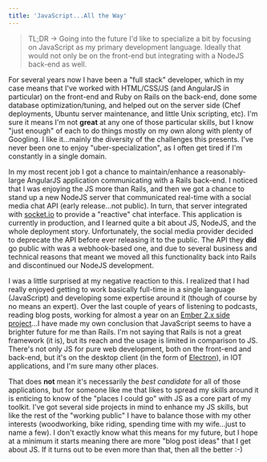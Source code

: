 ```yaml
---
title: 'JavaScript...All the Way'
---
```


> TL;DR → Going into the future I'd like to specialize a bit by focusing on JavaScript as my primary development language.  Ideally that would not only be on the front-end but integrating with a NodeJS back-end as well.

For several years now I have been a "full stack" developer, which in my case means that I've worked with HTML/CSS/JS (and AngularJS in particular) on the front-end and Ruby on Rails on the back-end, done some database optimization/tuning, and helped out on the server side (Chef deployments, Ubuntu server maintenance, and little Unix scripting, etc).  I'm sure it means I'm not **great** at any one of those particular skills, but I know "just enough" of each to do things mostly on my own along with plenty of Googling.  I like it...mainly the diversity of the challenges this presents.  I've never been one to enjoy "uber-specialization", as I often get tired if I'm constantly in a single domain.

In my most recent job I got a chance to maintain/enhance a reasonably-large AngularJS application communicating with a Rails back-end.  I noticed that I was enjoying the JS more than Rails, and then we got a chance to stand up a new NodeJS server that communicated real-time with a social media chat API (early release...not public).  In turn, that server integrated with [socket.io](http://socket.io/) to provide a "reactive" chat interface.  This application is currently in production, and I learned quite a bit about JS, NodeJS, and the whole deployment story.  Unfortunately, the social media provider decided to deprecate the API before ever releasing it to the public.  The API they **did** go public with was a webhook-based one, and due to several business and technical reasons that meant we moved all this functionality back into Rails and discontinued our NodeJS development.

I was a little surprised at my negative reaction to this.  I realized that I had really enjoyed getting to work basically full-time in a single language (JavaScript) and developing some expertise around it (though of course by no means an expert).  Over the last couple of years of listening to podcasts, reading blog posts, working for almost a year on an [Ember 2.x side project](https://github.com/BigGillyStyle/events)...I have made my own conclusion that JavaScript seems to have a brighter future for me than Rails.  I'm not saying that Rails is not a great framework (it is), but its reach and the usage is limited in comparison to JS.  There's not only JS for pure web development, both on the front-end and back-end, but it's on the desktop client (in the form of [Electron](https://github.com/electron/electron)), in IOT applications, and I'm sure many other places.

That does **not** mean it's necessarily the *best candidate* for all of those applications, but for someone like me that likes to spread my skills around it is enticing to know of the "places I could go" with JS as a core part of my toolkit.  I've got several side projects in mind to enhance my JS skills, but like the rest of the "working public" I have to balance those with my other interests (woodworking, bike riding, spending time with my wife...just to name a few).  I don't exactly know what this means for my future, but I hope at a minimum it starts meaning there are more "blog post ideas" that I get about JS.  If it turns out to be even more than that, then all the better :-)
